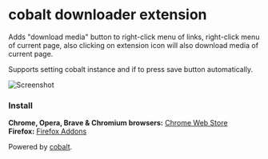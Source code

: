 # cobalt downloader extension
Adds "download media" button to right-click menu of links, right-click menu of current page, also clicking on extension icon will also download media of current page.
  
Supports setting cobalt instance and if to press save button automatically.  
  
![Screenshot](https://lune.dimden.dev/e9db75a55a.png)  

### Install
**Chrome, Opera, Brave & Chromium browsers:** [Chrome Web Store](https://chrome.google.com/webstore/detail/cobalt-downloader/aljdknakoehcmmhflhfakfabbohhlohn)  
**Firefox:** [Firefox Addons](https://addons.mozilla.org/uk/firefox/addon/cobalt-downloader/)  
  
  
Powered by [cobalt](https://github.com/wukko/cobalt/).  